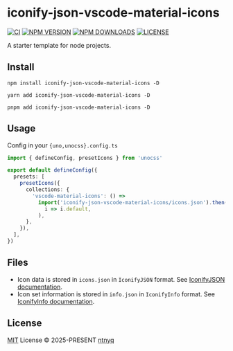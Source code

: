 # iconify-json-vscode-material-icons

[![CI](https://github.com/ntnyq/iconify-json-vscode-material-icons/workflows/CI/badge.svg)](https://github.com/ntnyq/iconify-json-vscode-material-icons/actions)
[![NPM VERSION](https://img.shields.io/npm/v/iconify-json-vscode-material-icons.svg)](https://www.npmjs.com/package/iconify-json-vscode-material-icons)
[![NPM DOWNLOADS](https://img.shields.io/npm/dy/iconify-json-vscode-material-icons.svg)](https://www.npmjs.com/package/iconify-json-vscode-material-icons)
[![LICENSE](https://img.shields.io/github/license/ntnyq/iconify-json-vscode-material-icons.svg)](https://github.com/ntnyq/iconify-json-vscode-material-icons/blob/main/LICENSE)

A starter template for node projects.

## Install

```shell
npm install iconify-json-vscode-material-icons -D
```

```shell
yarn add iconify-json-vscode-material-icons -D
```

```shell
pnpm add iconify-json-vscode-material-icons -D
```

## Usage

Config in your `{uno,unocss}.config.ts`

```ts
import { defineConfig, presetIcons } from 'unocss'

export default defineConfig({
  presets: [
    presetIcons({
      collections: {
        'vscode-material-icons': () =>
          import('iconify-json-vscode-material-icons/icons.json').then(
            i => i.default,
          ),
      },
    }),
  ],
})
```

## Files

- Icon data is stored in `icons.json` in `IconifyJSON` format. See [IconifyJSON documentation](https://docs.iconify.design/types/iconify-json.html).
- Icon set information is stored in `info.json` in `IconifyInfo` format. See [IconifyInfo documentation](https://docs.iconify.design/types/iconify-info.html).

## License

[MIT](./LICENSE) License © 2025-PRESENT [ntnyq](https://github.com/ntnyq)
